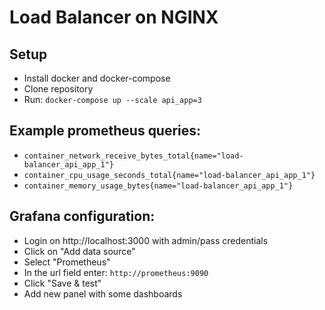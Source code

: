 # Load Balancer on NGINX

## Setup
- Install docker and docker-compose
- Clone repository
- Run: `docker-compose up --scale api_app=3`

## Example prometheus queries:
- `container_network_receive_bytes_total{name="load-balancer_api_app_1"}`
- `container_cpu_usage_seconds_total{name="load-balancer_api_app_1"}`
- `container_memory_usage_bytes{name="load-balancer_api_app_1"}`

## Grafana configuration:
- Login on http://localhost:3000 with admin/pass credentials
- Click on "Add data source"
- Select "Prometheus"
- In the url field enter: `http://prometheus:9090`
- Click "Save & test"
- Add new panel with some dashboards 
